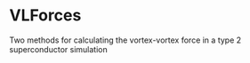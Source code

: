 VLForces
========

Two methods for calculating the vortex-vortex force in a type 2 superconductor simulation
